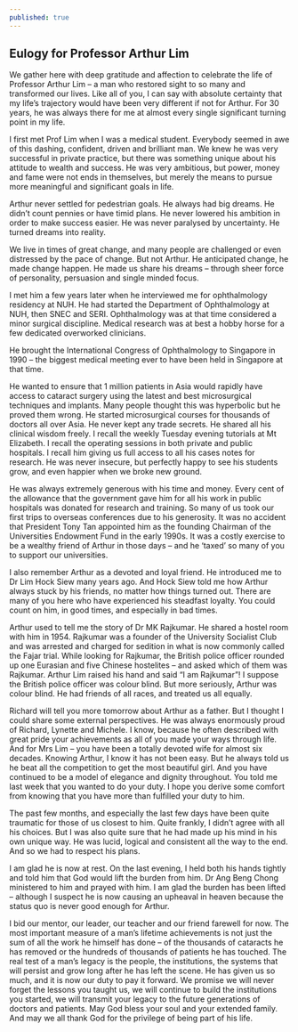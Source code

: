 ```yaml
---
published: true
---
```


## Eulogy for Professor Arthur Lim


<p>We gather here with deep gratitude and affection to celebrate the life of Professor Arthur Lim – a man who restored sight to so many and transformed our lives. Like all of you, I can say with absolute certainty that my life’s trajectory would have been very different if not for Arthur. For 30 years, he was always there for me at almost every single significant turning point in my life.</p>

I first met Prof Lim when I was a medical student. Everybody seemed in awe of this dashing, confident, driven and brilliant man. We knew he was very successful in private practice, but there was something unique about his attitude to wealth and success. He was very ambitious, but power, money and fame were not ends in themselves, but merely the means to pursue more meaningful and significant goals in life.

Arthur never settled for pedestrian goals. He always had big dreams. He didn’t count pennies or have timid plans. He never lowered his ambition in order to make success easier. He was never paralysed by uncertainty. He turned dreams into reality.

We live in times of great change, and many people are challenged or even distressed by the pace of change. But not Arthur. He anticipated change, he made change happen. He made us share his dreams – through sheer force of personality, persuasion and single minded focus.

I met him a few years later when he interviewed me for ophthalmology residency at NUH. He had started the Department of Ophthalmology at NUH, then SNEC and SERI. Ophthalmology was at that time considered a minor surgical discipline. Medical research was at best a hobby horse for a few dedicated overworked clinicians.

He brought the International Congress of Ophthalmology to Singapore in 1990 – the biggest medical meeting ever to have been held in Singapore at that time.

He wanted to ensure that 1 million patients in Asia would rapidly have access to cataract surgery using the latest and best microsurgical techniques and implants. Many people thought this was hyperbolic but he proved them wrong. He started microsurgical courses for thousands of doctors all over Asia. He never kept any trade secrets. He shared all his clinical wisdom freely. I recall the weekly Tuesday evening tutorials at Mt Elizabeth. I recall the operating sessions in both private and public hospitals. I recall him giving us full access to all his cases notes for research. He was never insecure, but perfectly happy to see his students grow, and even happier when we broke new ground.

He was always extremely generous with his time and money. Every cent of the allowance that the government gave him for all his work in public hospitals was donated for research and training. So many of us took our first trips to overseas conferences due to his generosity. It was no accident that President Tony Tan appointed him as the founding Chairman of the Universities Endowment Fund in the early 1990s. It was a costly exercise to be a wealthy friend of Arthur in those days – and he ‘taxed’ so many of you to support our universities.

I also remember Arthur as a devoted and loyal friend. He introduced me to Dr Lim Hock Siew many years ago. And Hock Siew told me how Arthur always stuck by his friends, no matter how things turned out. There are many of you here who have experienced his steadfast loyalty. You could count on him, in good times, and especially in bad times.

Arthur used to tell me the story of Dr MK Rajkumar. He shared a hostel room with him in 1954. Rajkumar was a founder of the University Socialist Club and was arrested and charged for sedition in what is now commonly called the Fajar trial. While looking for Rajkumar, the British police officer rounded up one Eurasian and five Chinese hostelites – and asked which of them was Rajkumar. Arthur Lim raised his hand and said “I am Rajkumar”! I suppose the British police officer was colour blind. But more seriously, Arthur was colour blind. He had friends of all races, and treated us all equally.

Richard will tell you more tomorrow about Arthur as a father. But I thought I could share some external perspectives. He was always enormously proud of Richard, Lynette and Michele. I know, because he often described with great pride your achievements as all of you made your ways through life. And for Mrs Lim – you have been a totally devoted wife for almost six decades. Knowing Arthur, I know it has not been easy. But he always told us he beat all the competition to get the most beautiful girl. And you have continued to be a model of elegance and dignity throughout. You told me last week that you wanted to do your duty. I hope you derive some comfort from knowing that you have more than fulfilled your duty to him.

The past few months, and especially the last few days have been quite traumatic for those of us closest to him. Quite frankly, I didn’t agree with all his choices. But I was also quite sure that he had made up his mind in his own unique way. He was lucid, logical and consistent all the way to the end. And so we had to respect his plans.

I am glad he is now at rest. On the last evening, I held both his hands tightly and told him that God would lift the burden from him. Dr Ang Beng Chong ministered to him and prayed with him. I am glad the burden has been lifted – although I suspect he is now causing an upheaval in heaven because the status quo is never good enough for Arthur.

I bid our mentor, our leader, our teacher and our friend farewell for now. The most important measure of a man’s lifetime achievements is not just the sum of all the work he himself has done – of the thousands of cataracts he has removed or the hundreds of thousands of patients he has touched. The real test of a man’s legacy is the people, the institutions, the systems that will persist and grow long after he has left the scene. He has given us so much, and it is now our duty to pay it forward. We promise we will never forget the lessons you taught us, we will continue to build the institutions you started, we will transmit your legacy to the future generations of doctors and patients. May God bless your soul and your extended family. And may we all thank God for the privilege of being part of his life.